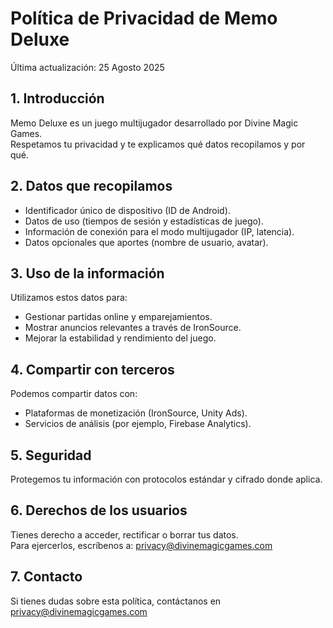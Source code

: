 # Política de Privacidad de Memo Deluxe

Última actualización: 25 Agosto 2025

## 1. Introducción

Memo Deluxe es un juego multijugador desarrollado por Divine Magic Games.  
Respetamos tu privacidad y te explicamos qué datos recopilamos y por qué.

## 2. Datos que recopilamos

- Identificador único de dispositivo (ID de Android).  
- Datos de uso (tiempos de sesión y estadísticas de juego).  
- Información de conexión para el modo multijugador (IP, latencia).  
- Datos opcionales que aportes (nombre de usuario, avatar).

## 3. Uso de la información

Utilizamos estos datos para:  
- Gestionar partidas online y emparejamientos.  
- Mostrar anuncios relevantes a través de IronSource.  
- Mejorar la estabilidad y rendimiento del juego.

## 4. Compartir con terceros

Podemos compartir datos con:  
- Plataformas de monetización (IronSource, Unity Ads).  
- Servicios de análisis (por ejemplo, Firebase Analytics).

## 5. Seguridad

Protegemos tu información con protocolos estándar y cifrado donde aplica.

## 6. Derechos de los usuarios

Tienes derecho a acceder, rectificar o borrar tus datos.  
Para ejercerlos, escríbenos a: privacy@divinemagicgames.com

## 7. Contacto

Si tienes dudas sobre esta política, contáctanos en privacy@divinemagicgames.com
